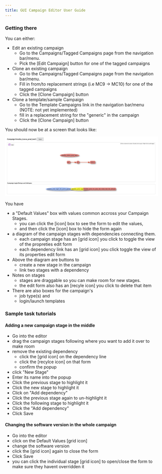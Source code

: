 ```yaml
---
title: GUI Campaign Editor User Guide
---
```


### Getting there

You can either:

* Edit an existing campaign
  * Go to the Campaigns/Tagged Campaigns page from the navigation bar/menu.
  * Pick the [Edit Campaign] button for one of the tagged campaigns
* Clone an existing campaign
  * Go to the Campaigns/Tagged Campaigns page from the navigation bar/menu.
  * Fill in from/to replacement strings (i.e MC9 -> MC10) for one of the tagged campaigns
  * Click the [Clone Campaign] button
* Clone a template/sample Campaign
  * Go to the Template Campaigns link in the navigation bar/menu (NOTE: not yet implemented)
  * fill in a replacement string for the "generic" in the campaign
  * Click the [Clone Campaign] button

You should now be at a screen that looks like:

![Campaign Editor](/docs/images/campaign_editor.png)

You have

* a "Default Values" box with values common accross your Campaign Stages.
  * you can click the [icon] box to see the form to edit the values,
  * and then click the [icon] box to hide the form again
* a diagram of the campaign stages with dependencies connecting them.
  * each campaign stage has an [grid icon] you click to toggle the view of the propreties edit form
  * each dependency link has an [grid icon] you click toggle the view of its properties edit form
* Above the diagram are buttons to
  * create a new stage in the campaign
  * link two stages with a dependency
* Notes on stages
  * stages are draggable so you can make room for new stages.
  * the edit form also has an [recyle icon] you click to delete that item
* There are also boxes for the campaign's
  * job type(s) and
  * login/launch templates

### Sample task tutorials

#### Adding a new campaign stage in the middle

* Go into the editor
* drag the campaign stages following where you want to add it over to make room
* remove the existing dependency
  * click the [grid icon] on the dependency line
  * click the [recylce icon] on that form
  * confirm the popup
* click "New Stage"
* Enter its name into the popup
* Click the previous stage to highlight it
* Click the new stage to highlight it
* Click on "Add dependency"
* Click the previous stage again to un-highlight it
* Click the following stage to highlight it
* Click the "Add dependency"
* Click Save

#### Changing the software version in the whole campaign

* Go into the editor
* click on the Default Values [grid icon]
* change the software version
* click the [grid icon] again to close the form
* Click Save
* you can click the individual stage [grid icon] to open/close the form to make sure they havent overridden it
